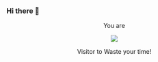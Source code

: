 ### Hi there 👋

<!--
**AloneX079/AloneX079** is a ✨ _special_ ✨ repository because its `README.md` (this file) appears on your GitHub profile.

Here are some ideas to get you started:

- 🔭 I’m currently working on ...
- 🌱 I’m currently learning ...
- 👯 I’m looking to collaborate on ...
- 🤔 I’m looking for help with ...
- 💬 Ask me about ...
- 📫 How to reach me: ...
- 😄 Pronouns: ...
- ⚡ Fun fact: ...
-->
<p align="center">You are</p>
<p align="center"><img alingn="center" src="https://profile-counter.glitch.me/AloneX079/count.svg"/></p>
<p align="center">Visitor to Waste your time!</p>
